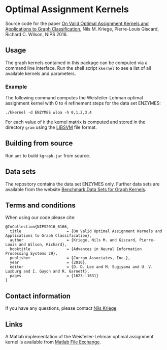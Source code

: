 # Optimal Assignment Kernels
Source code for the paper [On Valid Optimal Assignment Kernels and Applications to Graph Classification](http://papers.nips.cc/paper/6166-on-valid-optimal-assignment-kernels-and-applications-to-graph-classification.pdf), Nils M. Kriege, Pierre-Louis Giscard, Richard C. Wilson, NIPS 2016.

## Usage
The graph kernels contained in this package can be computed via a command line interface. Run the shell script `kkernel` to see a list of all available kernels and parameters.

### Example
The following command computes the Weisfeiler-Lehman optimal assignment kernel with 0 to 4 refinement steps for the data set ENZYMES:
```
./kkernel -d ENZYMES wloa -h 0,1,2,3,4
```
For each value of `h` the kernel matrix is computed and stored in the directory `gram` using the [LIBSVM](https://www.csie.ntu.edu.tw/~cjlin/libsvm/) file format.

## Building from source
Run `ant` to build `kgraph.jar` from source. 

## Data sets
The repository contains the data set ENZYMES only. Further data sets are available from the website [Benchmark Data Sets for Graph Kernels](http://graphkernels.cs.tu-dortmund.de).

## Terms and conditions
When using our code please cite:

	@InCollection{NIPS2016_6166,
	  title                    = {On Valid Optimal Assignment Kernels and Applications to Graph Classification},
	  author                   = {Kriege, Nils M. and Giscard, Pierre-Louis and Wilson, Richard},
	  booktitle                = {Advances in Neural Information Processing Systems 29},
	  publisher                = {Curran Associates, Inc.},
	  year                     = {2016},
	  editor                   = {D. D. Lee and M. Sugiyama and U. V. Luxburg and I. Guyon and R. Garnett},
	  pages                    = {1623--1631}
	}

## Contact information
If you have any questions, please contact [Nils Kriege](https://ls11-www.cs.tu-dortmund.de/staff/kriege).

## Links
A Matlab implementation of the Weisfeiler-Lehman optimal assignment kernel is available from [Matlab File Exchange](http://de.mathworks.com/matlabcentral/fileexchange/64711-weisfeiler-lehman-optimal-assignment-kernel).

